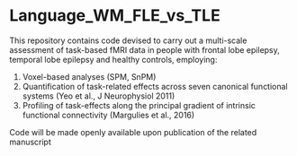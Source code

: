 # Language_WM_FLE_vs_TLE

This repository contains code devised to carry out a multi-scale assessment of task-based fMRI data in people with frontal lobe epilepsy, temporal lobe epilepsy and healthy controls, employing:
1) Voxel-based analyses (SPM, SnPM)
2) Quantification of task-related effects across seven canonical functional systems (Yeo et al., J Neurophysiol 2011)
3) Profiling of task-effects along the principal gradient of intrinsic functional connectivity (Margulies et al., 2016)

Code will be made openly available upon publication of the related manuscript

